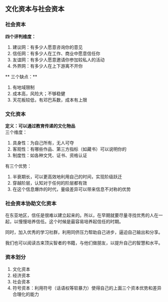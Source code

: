 ## 文化资本与社会资本

### 社会资本

**四个评判维度：**
1. 建议网：有多少人愿意咨询你的意见
2. 信任网：有多少人在工作、商业中愿意信任你
3. 友谊网：有多少人愿意邀请你参加较私人的活动
4. 外界网：有多少人在上下游离不开你

** 三个缺点：**
1. 有地域限制
2. 成本高，风险大；不够稳健
3. 天花板较低，有邓巴系数，成本有上限

### 文化资本

**定义：可以通过教育传递的文化物品**  
三个维度：
1. 具身性：为自己所有，无人可夺
2. 客观性：有哪些作品、第三方指标（如藏书）可以说明你的
3. 制度性：如各种文凭、证书、资格认证

有三个优势：
1. 半衰期长，可以更高效地利用自己的时间，实现阶级跃迁
2. 穿越阶层，认知对于任何的阶层都有效
3. 在这个信息爆炸的时代，量级差异可以带来信息不对称的优势

### 社会资本协助文化资本

在东亚地区，信任是很难以建立起来的。所以，在早期就要尽量寻找优秀的人在一起，以慢慢培养信任。这个时候是最容易培养起信任的时期。

同时，加入优秀的学习社群，利用同侪压力帮助自己进步，逼迫自己输出和分享。

我们也可以阅读古来顶尖智者的书籍，与他们做朋友，以提升自己的智慧和水平。

### 资本划分

1. 文化资本
2. 经济资本
3. 社会资本
4. 符号资本：利用符号（话语权等软暴力）使得自己的上面三个资本优势和差异合理化的能力
